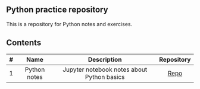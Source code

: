 ## Python practice repository

This is a repository for Python notes and exercises.

## Contents

| # | Name | Description | Repository |
| :--: | :------------: | :-------: | :--------: |
| 1 | Python notes | Jupyter notebook notes about Python basics | <a href="#/" target="_blank">Repo</a>  |